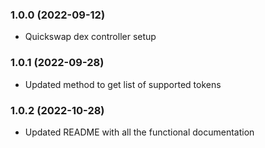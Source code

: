 ### 1.0.0 (2022-09-12)

- Quickswap dex controller setup

### 1.0.1 (2022-09-28)

- Updated method to get list of supported tokens

### 1.0.2 (2022-10-28)

- Updated README with all the functional documentation
